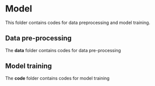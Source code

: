 # Model
This folder contains codes for data preprocessing and model training.
## Data pre-processing
The **data** folder contains codes for data pre-processing
## Model training
The **code** folder contains codes for model training

